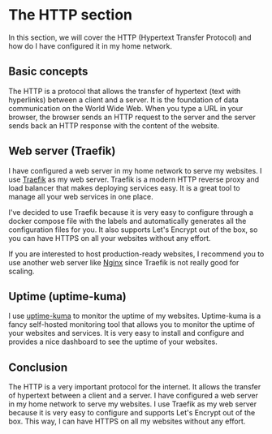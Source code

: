 # The HTTP section

In this section, we will cover the HTTP (Hypertext Transfer Protocol) and how do I have configured it in my home network.

## Basic concepts

The HTTP is a protocol that allows the transfer of hypertext (text with hyperlinks) between a client and a server. It is the foundation of data communication on the World Wide Web. When you type a URL in your browser, the browser sends an HTTP request to the server and the server sends back an HTTP response with the content of the website.

## Web server (Traefik)

I have configured a web server in my home network to serve my websites. I use [Traefik](https://traefik.io/) as my web server. Traefik is a modern HTTP reverse proxy and load balancer that makes deploying services easy. It is a great tool to manage all your web services in one place.

I've decided to use Traefik because it is very easy to configure through a docker compose file with the labels and automatically generates all the configuration files for you. It also supports Let's Encrypt out of the box, so you can have HTTPS on all your websites without any effort.

If you are interested to host production-ready websites, I recommend you to use another web server like [Nginx](https://www.nginx.com/) since Traefik is not really good for scaling.

## Uptime (uptime-kuma)

I use [uptime-kuma](https://github.com/louislam/uptime-kuma) to monitor the uptime of my websites. Uptime-kuma is a fancy self-hosted monitoring tool that allows you to monitor the uptime of your websites and services. It is very easy to install and configure and provides a nice dashboard to see the uptime of your websites.

## Conclusion

The HTTP is a very important protocol for the internet. It allows the transfer of hypertext between a client and a server. I have configured a web server in my home network to serve my websites. I use Traefik as my web server because it is very easy to configure and supports Let's Encrypt out of the box. This way, I can have HTTPS on all my websites without any effort.

